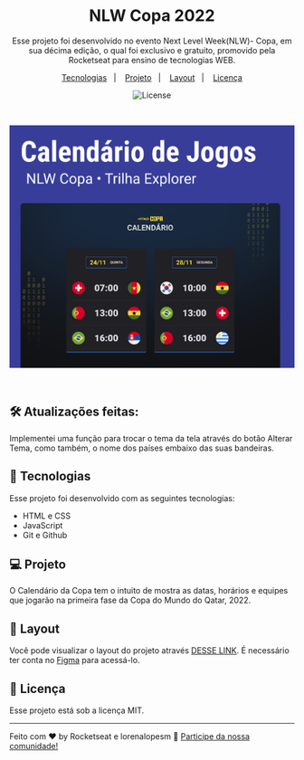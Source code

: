<h1 align="center"> NLW Copa 2022 </h1>

<p align="center">
Esse projeto foi desenvolvido no evento Next Level Week(NLW)- Copa, em sua décima edição, o qual foi exclusivo e gratuito, promovido pela Rocketseat para ensino de tecnologias WEB.
</p>

<p align="center">
  <a href="#-tecnologias">Tecnologias</a>&nbsp;&nbsp;&nbsp;|&nbsp;&nbsp;&nbsp;
  <a href="#-projeto">Projeto</a>&nbsp;&nbsp;&nbsp;|&nbsp;&nbsp;&nbsp;
  <a href="#-layout">Layout</a>&nbsp;&nbsp;&nbsp;|&nbsp;&nbsp;&nbsp;
  <a href="#memo-licença">Licença</a>
</p>

<p align="center">
  <img alt="License" src="https://img.shields.io/static/v1?label=license&message=MIT&color=49AA26&labelColor=000000">
</p>
<br>
<p align="center">
  <img alt="Calendário da Copa" src=".github/preview.jpg" widht="100%">
</p>

<br>


## 🛠 Atualizações feitas:

Implementei uma função para trocar o tema da tela através do botão Alterar Tema, como também, o nome dos países embaixo das suas bandeiras.

## 🚀 Tecnologias

Esse projeto foi desenvolvido com as seguintes tecnologias:

- HTML e CSS
- JavaScript
- Git e Github

## 💻 Projeto

O Calendário da Copa tem o intuito de mostra as datas, horários e equipes que jogarão na primeira fase da Copa do Mundo do Qatar, 2022.

## 🔖 Layout

Você pode visualizar o layout do projeto através [DESSE LINK](https://www.figma.com/file/TV8k4cTr9Jdo4s4Wmz9EyU/Calend%C3%A1rio-de-Jogos-(Community)?node-id=0%3A1). É necessário ter conta no [Figma](https://figma.com) para acessá-lo.

## :memo: Licença

Esse projeto está sob a licença MIT.

---

Feito com ♥ by Rocketseat e lorenalopesm :wave: [Participe da nossa comunidade!](https://discord.gg/rocketseat)